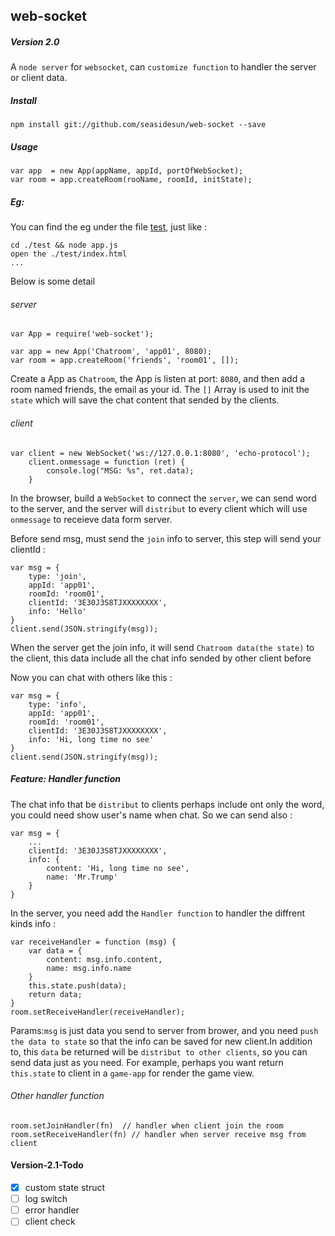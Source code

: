 ## web-socket

##### Version 2.0

A `node server` for `websocket`, can `customize function` to handler the server or client data.

##### Install

```
npm install git://github.com/seasidesun/web-socket --save

```

##### Usage

```
var app  = new App(appName, appId, portOfWebSocket);
var room = app.createRoom(rooName, roomId, initState);
```

##### Eg:

You can find the eg under the file [test](./test), just like :

```
cd ./test && node app.js
open the ./test/index.html
...
```

Below is some detail

###### server

```
var App = require('web-socket');

var app = new App('Chatroom', 'app01', 8080);
var room = app.createRoom('friends', 'room01', []);
```
Create a App as `Chatroom`, the App is listen at port: `8080`, and then add a room named friends, the email as your id. The `[]` Array is used to init the `state` which will save the chat content that sended by the clients.

###### client

```
var client = new WebSocket('ws://127.0.0.1:8080', 'echo-protocol');
	client.onmessage = function (ret) {
		console.log("MSG: %s", ret.data);
	}
```

In the browser, build a `WebSocket` to connect the `server`,  we can send word to the server, and the server will `distribut` to every client which will use `onmessage` to receieve data form server.

Before send msg, must send the `join` info to server, this step will send your clientId :

```
var msg = {
	type: 'join',
	appId: 'app01',
	roomId: 'room01',
	clientId: '3E30J3S8TJXXXXXXXX',
	info: 'Hello'
}
client.send(JSON.stringify(msg));
```

When the server get the join info, it will send `Chatroom data(the state)` to the client, this data include all the chat info sended by other client before

Now you can chat with others like this :

```
var msg = {
	type: 'info',
	appId: 'app01',
	roomId: 'room01',
	clientId: '3E30J3S8TJXXXXXXXX',
	info: 'Hi, long time no see'
}
client.send(JSON.stringify(msg));
```

##### Feature: Handler function

The chat info that be `distribut` to clients perhaps include ont only the word, you could need show user's name when chat. So we can send also :

```
var msg = {
	...
	clientId: '3E30J3S8TJXXXXXXXX',
	info: {
		content: 'Hi, long time no see',
		name: 'Mr.Trump'
	}
}
```

In the server, you need add the `Handler function` to handler the diffrent kinds info :

```
var receiveHandler = function (msg) {
    var data = {
        content: msg.info.content,
        name: msg.info.name
    }
    this.state.push(data);
    return data;
}
room.setReceiveHandler(receiveHandler);
```

Params:`msg` is just data you send to server from brower, and you need `push the data to state` so that the info can be saved for new client.In addition to, this `data` be returned will be `distribut to other clients`, so you can send data just as you need. For example, perhaps you want return `this.state` to client in a `game-app` for render the game view.

###### Other handler function

```
room.setJoinHandler(fn)  // handler when client join the room
room.setReceiveHandler(fn) // handler when server receive msg from client
```

#### Version-2.1-Todo

- [x] custom state struct
- [ ] log switch
- [ ] error handler
- [ ] client check
